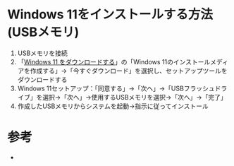# Windows 11をインストールする方法 (USBメモリ)

1. USBメモリを接続
2. 「[Windows 11 をダウンロードする](https://www.microsoft.com/ja-jp/software-download/windows11)」の「Windows 11のインストールメディアを作成する」→「今すぐダウンロード」を選択し、セットアップツールをダウンロードする
3. Windows 11セットアップ：「同意する」→「次へ」→「USBフラッシュドライブ」を選択→「次へ」→使用するUSBメモリを選択→「次へ」→「完了」
4. 作成したUSBメモリからシステムを起動→指示に従ってインストール

# 参考

- []()
